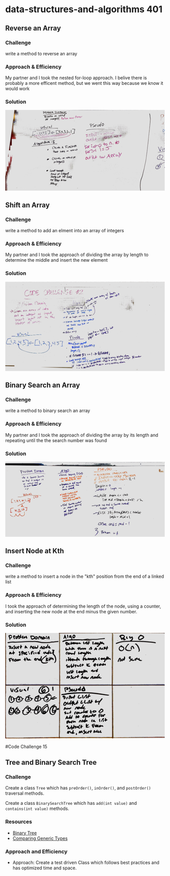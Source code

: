 # data-structures-and-algorithms 401

## Reverse an Array
### Challenge
write a method to reverse an array

### Approach & Efficiency
My partner and I took the nested for-loop approach. I belive there is probably a more efficent method, but we went this way because we know it would work

### Solution
![solution](./images/arrayReverse.jpg)




## Shift an Array
### Challenge
write a method to add an elment into an array of integers

### Approach & Efficiency
My partner and I took the approach of dividing the array by length to determine the middle and insert the new element

### Solution
![solution](./images/chalwmicah.jpg)

## Binary Search an Array
### Challenge
write a method to binary search an array

### Approach & Efficiency
My partner and I took the approach of dividing the array by its length and repeating until the the search number was found

### Solution
![solution](./images/401chal2.jpg)

## Insert Node at Kth
### Challenge
write a method to insert a node in the "kth" position from the end of a linked list

### Approach & Efficiency
I took the approach of determining the length of the node, using a counter, and inserting the new node at the end minus the given number. 

### Solution
![solution](./images/chal07.jpg)

#Code Challenge 15
## Tree and Binary Search Tree

### Challenge
Create a class `Tree` which has `preOrder()`, `inOrder()`, and `postOrder()` traversal methods.

Create a class `BinarySearchTree` which has `add(int value)` and `contains(int value)` methods.

### Resources
* [Binary Tree](https://www.baeldung.com/java-binary-tree)
* [Comparing Generic Types](https://stackoverflow.com/questions/20793082/java-comparing-generic-types)


### Approach and Efficiency
* Approach: Create a test driven Class which follows best practices and has optimized time and space.

    

